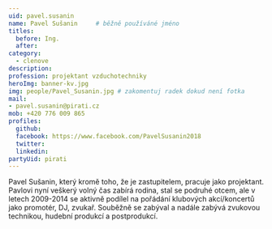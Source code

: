 ```yaml
---
uid: pavel.susanin
name: Pavel Sušanin  	# běžně používáné jméno
titles:
  before: Ing.
  after:
category:
  - clenove
description:
profession: projektant vzduchotechniky
heroImg: banner-kv.jpg
img: people/Pavel_Susanin.jpg # zakomentuj radek dokud není fotka
mail:
- pavel.susanin@pirati.cz
mob: +420 776 009 865
profiles:
  github:
  facebook: https://www.facebook.com/PavelSusanin2018
  twitter:
  linkedin:
partyUid: pirati
---
```


Pavel Sušanin, který kromě toho, že je zastupitelem, pracuje jako projektant. Pavlovi nyní veškerý volný čas zabírá rodina, stal se podruhé otcem, ale v letech 2009-2014 se aktivně podílel na pořádání klubových akcí/koncertů jako promotér, DJ, zvukař. Souběžně se zabýval a nadále zabývá zvukovou technikou, hudební produkcí a postprodukcí.
